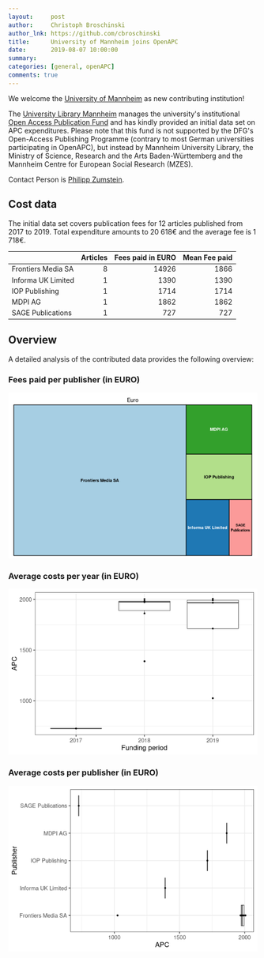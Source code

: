 ```yaml
---
layout:     post
author:     Christoph Broschinski
author_lnk: https://github.com/cbroschinski
title:      University of Mannheim joins OpenAPC
date:       2019-08-07 10:00:00
summary:    
categories: [general, openAPC]
comments: true
---
```





We welcome the [University of Mannheim](https://www.uni-mannheim.de/en/) as new contributing institution!

The [University Library Mannheim](https://www.bib.uni-mannheim.de/en/) manages the university's institutional [Open Access Publication Fund](https://www.bib.uni-mannheim.de/en/open-access-publishing-fund/) and has kindly provided an initial data set on APC expenditures. 
Please note that this fund is not supported by the DFG's Open-Access Publishing Programme (contrary to most German universities participating in OpenAPC), but instead by Mannheim University Library, the Ministry of Science, Research and the Arts Baden-Württemberg and the Mannheim Centre for European Social Research (MZES).

Contact Person is [Philipp Zumstein](mailto:philipp.zumstein@bib.uni-mannheim.de).

## Cost data



The initial data set covers publication fees for 12 articles published from 2017 to 2019. Total expenditure amounts to 20 618€ and the average fee is 1 718€.


|                   | Articles| Fees paid in EURO| Mean Fee paid|
|:------------------|--------:|-----------------:|-------------:|
|Frontiers Media SA |        8|             14926|          1866|
|Informa UK Limited |        1|              1390|          1390|
|IOP Publishing     |        1|              1714|          1714|
|MDPI AG            |        1|              1862|          1862|
|SAGE Publications  |        1|               727|           727|

## Overview

A detailed analysis of the contributed data provides the following overview:

### Fees paid per publisher (in EURO)

![plot of chunk tree_mannheim_2019_08_07_full](/figure/tree_mannheim_2019_08_07_full-1.png)

###  Average costs per year (in EURO)

![plot of chunk box_mannheim_2019_08_07_year_full](/figure/box_mannheim_2019_08_07_year_full-1.png)

###  Average costs per publisher (in EURO)

![plot of chunk box_mannheim_2019_08_07_publisher_full](/figure/box_mannheim_2019_08_07_publisher_full-1.png)
